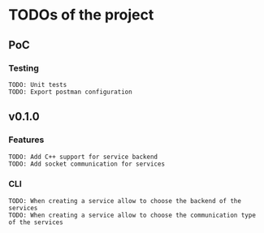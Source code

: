# TODOs of the project

## PoC
### Testing
    TODO: Unit tests
    TODO: Export postman configuration


## v0.1.0

### Features
    TODO: Add C++ support for service backend
    TODO: Add socket communication for services

### CLI
    TODO: When creating a service allow to choose the backend of the services
    TODO: When creating a service allow to choose the communication type of the services
